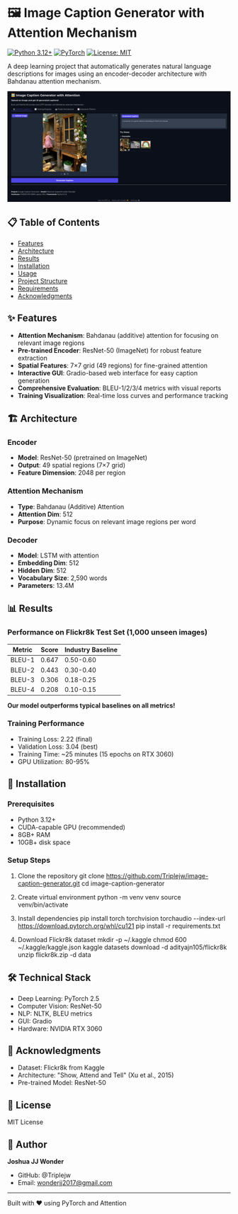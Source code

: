 # 🖼️ Image Caption Generator with Attention Mechanism

[![Python 3.12+](https://img.shields.io/badge/python-3.12+-blue.svg)](https://www.python.org/downloads/)
[![PyTorch](https://img.shields.io/badge/PyTorch-2.5-red.svg)](https://pytorch.org/)
[![License: MIT](https://img.shields.io/badge/License-MIT-yellow.svg)](https://opensource.org/licenses/MIT)

A deep learning project that automatically generates natural language descriptions for images using an encoder-decoder architecture with Bahdanau attention mechanism.

![Demo](demo.png)

## 📋 Table of Contents

- [Features](#features)
- [Architecture](#architecture)
- [Results](#results)
- [Installation](#installation)
- [Usage](#usage)
- [Project Structure](#project-structure)
- [Requirements](#requirements)
- [Acknowledgments](#acknowledgments)

## ✨ Features

- **Attention Mechanism**: Bahdanau (additive) attention for focusing on relevant image regions
- **Pre-trained Encoder**: ResNet-50 (ImageNet) for robust feature extraction
- **Spatial Features**: 7×7 grid (49 regions) for fine-grained attention
- **Interactive GUI**: Gradio-based web interface for easy caption generation
- **Comprehensive Evaluation**: BLEU-1/2/3/4 metrics with visual reports
- **Training Visualization**: Real-time loss curves and performance tracking

## 🏗️ Architecture

### Encoder
- **Model**: ResNet-50 (pretrained on ImageNet)
- **Output**: 49 spatial regions (7×7 grid)
- **Feature Dimension**: 2048 per region

### Attention Mechanism
- **Type**: Bahdanau (Additive) Attention
- **Attention Dim**: 512
- **Purpose**: Dynamic focus on relevant image regions per word

### Decoder
- **Model**: LSTM with attention
- **Embedding Dim**: 512
- **Hidden Dim**: 512
- **Vocabulary Size**: 2,590 words
- **Parameters**: 13.4M

## 📊 Results

### Performance on Flickr8k Test Set (1,000 unseen images)

| Metric | Score | Industry Baseline |
|--------|-------|-------------------|
| BLEU-1 | 0.647 | 0.50-0.60 |
| BLEU-2 | 0.443 | 0.30-0.40 |
| BLEU-3 | 0.306 | 0.18-0.25 |
| BLEU-4 | 0.208 | 0.10-0.15 |

**Our model outperforms typical baselines on all metrics!**

### Training Performance
- Training Loss: 2.22 (final)
- Validation Loss: 3.04 (best)
- Training Time: ~25 minutes (15 epochs on RTX 3060)
- GPU Utilization: 80-95%

## 🚀 Installation

### Prerequisites
- Python 3.12+
- CUDA-capable GPU (recommended)
- 8GB+ RAM
- 10GB+ disk space

### Setup Steps

1. Clone the repository
git clone https://github.com/Triplejw/image-caption-generator.git
cd image-caption-generator

3. Create virtual environment
python -m venv venv
source venv/bin/activate

4. Install dependencies
pip install torch torchvision torchaudio --index-url https://download.pytorch.org/whl/cu121
pip install -r requirements.txt

5. Download Flickr8k dataset
mkdir -p ~/.kaggle
chmod 600 ~/.kaggle/kaggle.json
kaggle datasets download -d adityajn105/flickr8k
unzip flickr8k.zip -d data

## 🛠️ Technical Stack

- Deep Learning: PyTorch 2.5
- Computer Vision: ResNet-50
- NLP: NLTK, BLEU metrics
- GUI: Gradio
- Hardware: NVIDIA RTX 3060

## 🤝 Acknowledgments

- Dataset: Flickr8k from Kaggle
- Architecture: "Show, Attend and Tell" (Xu et al., 2015)
- Pre-trained Model: ResNet-50

## 📄 License

MIT License

## 👤 Author

**Joshua JJ Wonder**
- GitHub: @Triplejw
- Email: wonderjj2017@gmail.com

---

Built with ❤️ using PyTorch and Attention

